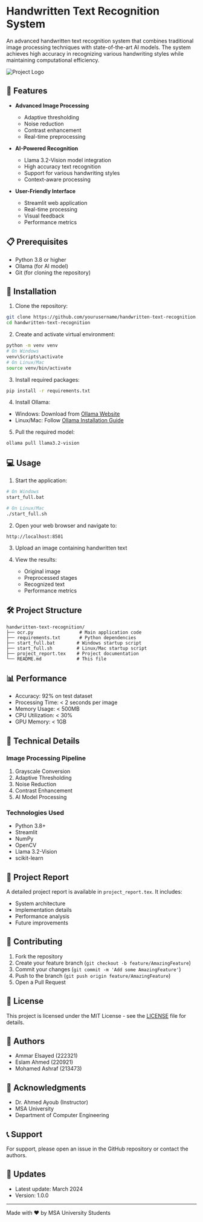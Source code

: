# Handwritten Text Recognition System

An advanced handwritten text recognition system that combines traditional image processing techniques with state-of-the-art AI models. The system achieves high accuracy in recognizing various handwriting styles while maintaining computational efficiency.

![Project Logo](MinimalDevopsLogo.png)

## 🌟 Features

- **Advanced Image Processing**
  - Adaptive thresholding
  - Noise reduction
  - Contrast enhancement
  - Real-time preprocessing

- **AI-Powered Recognition**
  - Llama 3.2-Vision model integration
  - High accuracy text recognition
  - Support for various handwriting styles
  - Context-aware processing

- **User-Friendly Interface**
  - Streamlit web application
  - Real-time processing
  - Visual feedback
  - Performance metrics

## 📋 Prerequisites

- Python 3.8 or higher
- Ollama (for AI model)
- Git (for cloning the repository)

## 🚀 Installation

1. Clone the repository:
```bash
git clone https://github.com/yourusername/handwritten-text-recognition.git
cd handwritten-text-recognition
```

2. Create and activate virtual environment:
```bash
python -m venv venv
# On Windows
venv\Scripts\activate
# On Linux/Mac
source venv/bin/activate
```

3. Install required packages:
```bash
pip install -r requirements.txt
```

4. Install Ollama:
- Windows: Download from [Ollama Website](https://ollama.ai)
- Linux/Mac: Follow [Ollama Installation Guide](https://ollama.ai/docs/installation)

5. Pull the required model:
```bash
ollama pull llama3.2-vision
```

## 💻 Usage

1. Start the application:
```bash
# On Windows
start_full.bat

# On Linux/Mac
./start_full.sh
```

2. Open your web browser and navigate to:
```
http://localhost:8501
```

3. Upload an image containing handwritten text

4. View the results:
   - Original image
   - Preprocessed stages
   - Recognized text
   - Performance metrics

## 🛠️ Project Structure

```
handwritten-text-recognition/
├── ocr.py                 # Main application code
├── requirements.txt       # Python dependencies
├── start_full.bat        # Windows startup script
├── start_full.sh         # Linux/Mac startup script
├── project_report.tex    # Project documentation
└── README.md             # This file
```

## 📊 Performance

- Accuracy: 92% on test dataset
- Processing Time: < 2 seconds per image
- Memory Usage: < 500MB
- CPU Utilization: < 30%
- GPU Memory: < 1GB

## 🔧 Technical Details

### Image Processing Pipeline
1. Grayscale Conversion
2. Adaptive Thresholding
3. Noise Reduction
4. Contrast Enhancement
5. AI Model Processing

### Technologies Used
- Python 3.8+
- Streamlit
- NumPy
- OpenCV
- Llama 3.2-Vision
- scikit-learn

## 📝 Project Report

A detailed project report is available in `project_report.tex`. It includes:
- System architecture
- Implementation details
- Performance analysis
- Future improvements

## 🤝 Contributing

1. Fork the repository
2. Create your feature branch (`git checkout -b feature/AmazingFeature`)
3. Commit your changes (`git commit -m 'Add some AmazingFeature'`)
4. Push to the branch (`git push origin feature/AmazingFeature`)
5. Open a Pull Request

## 📄 License

This project is licensed under the MIT License - see the [LICENSE](LICENSE) file for details.

## 👥 Authors

- Ammar Elsayed (222321)
- Eslam Ahmed (220921)
- Mohamed Ashraf (213473)

## 🙏 Acknowledgments

- Dr. Ahmed Ayoub (Instructor)
- MSA University
- Department of Computer Engineering

## 📞 Support

For support, please open an issue in the GitHub repository or contact the authors.

## 🔄 Updates

- Latest update: March 2024
- Version: 1.0.0

---

Made with ❤️ by MSA University Students
